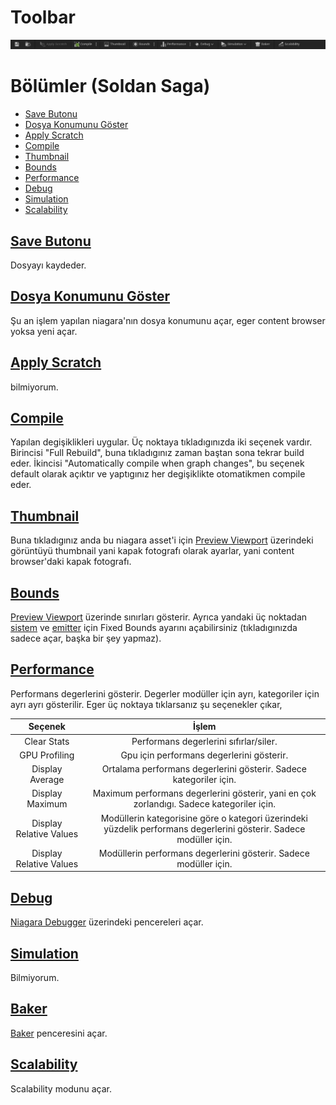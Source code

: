# Toolbar
<img src="../../../Dosyalar/Niagara_Editor_Toolbar.jpg">



# Bölümler (Soldan Saga)

* [Save Butonu](#save-butonu)
* [Dosya Konumunu Göster](#dosya-konumunu-g%C3%B6ster)
* [Apply Scratch](#apply-scratch)
* [Compile](#compile)
* [Thumbnail](#thumbnail)
* [Bounds](#bounds)
* [Performance](#performance)
* [Debug](#debug)
* [Simulation](#simulation)
* [Scalability](#scalability)




## [Save Butonu]()
Dosyayı kaydeder.

## [Dosya Konumunu Göster]()
Şu an işlem yapılan niagara'nın dosya konumunu açar, eger content browser yoksa yeni açar.

## [Apply Scratch]()
bilmiyorum.

## [Compile]()
Yapılan degişiklikleri uygular. Üç noktaya tıkladıgınızda iki seçenek vardır. Birincisi "Full Rebuild", buna tıkladıgınız zaman baştan sona tekrar build eder. İkincisi "Automatically compile when graph changes", bu seçenek default olarak açıktır ve yaptıgınız her degişiklikte otomatikmen compile eder.

## [Thumbnail]()
Buna tıkladıgınız anda bu niagara asset'i için [Preview Viewport](../Preview%20Viewport) üzerindeki görüntüyü thumbnail yani kapak fotografı olarak ayarlar, yani content browser'daki kapak fotografı.

## [Bounds]()
[Preview Viewport](../Preview%20Viewport) üzerinde sınırları gösterir. Ayrıca yandaki üç noktadan [sistem](../Graph#fixed-bounds) ve [emitter](../Graph#fixed-bounds-1) için Fixed Bounds ayarını açabilirsiniz (tıkladıgınızda sadece açar, başka bir şey yapmaz).

## [Performance]()
Performans degerlerini gösterir. Degerler modüller için ayrı, kategoriler için ayrı ayrı gösterilir. Eger üç noktaya tıklarsanız şu seçenekler çıkar,

Seçenek | İşlem
:---: | :---:
Clear Stats | Performans degerlerini sıfırlar/siler.
GPU Profiling | Gpu için performans degerlerini gösterir.
Display Average | Ortalama performans degerlerini gösterir. Sadece kategoriler için.
Display Maximum | Maximum performans degerlerini gösterir, yani en çok zorlandıgı. Sadece kategoriler için.
Display Relative Values | Modüllerin kategorisine göre o kategori üzerindeki yüzdelik performans degerlerini gösterir. Sadece modüller için.
Display Relative Values | Modüllerin performans degerlerini gösterir. Sadece modüller için.

## [Debug]()
[Niagara Debugger](../Niagara%20Debugger) üzerindeki pencereleri açar.

## [Simulation]()
Bilmiyorum.

## [Baker]()
[Baker](../Baker) penceresini açar.

## [Scalability]()
Scalability modunu açar.






